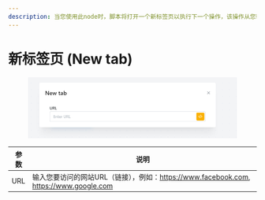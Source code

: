 ```yaml
---
description: 当您使用此node时，脚本将打开一个新标签页以执行下一个操作，该操作从您输入的 URL 开始
---
```


# 新标签页 (New tab)

<figure><img src="../../.gitbook/assets/image (8) (1) (1) (1).png" alt=""><figcaption></figcaption></figure>

| 参数  | 说明                                                                   |
| --- | -------------------------------------------------------------------- |
| URL | 输入您要访问的网站URL（链接），例如：https://www.facebook.com, https://www.google.com |
